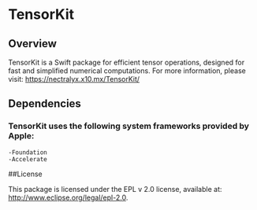 # TensorKit

## Overview

TensorKit is a Swift package for efficient tensor operations, designed for fast and simplified numerical computations.
For more information, please visit: https://nectralyx.x10.mx/TensorKit/

## Dependencies

### TensorKit uses the following system frameworks provided by Apple:
    -Foundation
    -Accelerate

##License 

This package is licensed under the EPL v 2.0 license, available at: http://www.eclipse.org/legal/epl-2.0.
